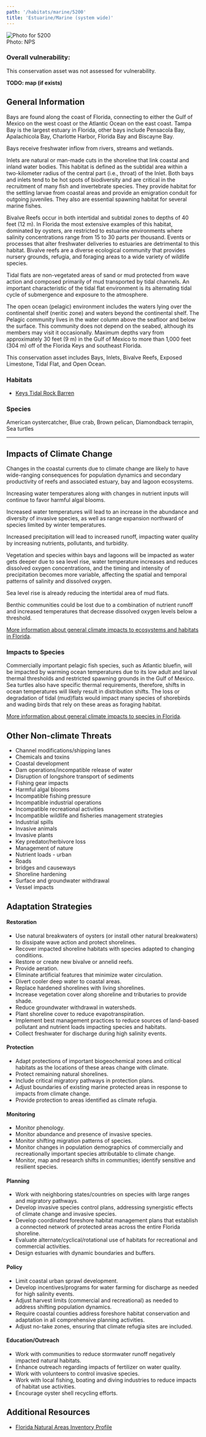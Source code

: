 ```yaml
---
path: '/habitats/marine/5200'
title: 'Estuarine/Marine (system wide)'
---
```


<content-header icon="estuarine_marine_system_wide" title="Estuarine/Marine (system wide)"></content-header>

<div id="TopSection">

<div class="header-photo"><img src="5200.jpg" alt="Photo for 5200"/>
<figcaption>Photo: NPS</figcaption></div>

<div>

### Overall vulnerability:

This conservation asset was not assessed for vulnerability.



</div>
</div>

**TODO: map (if exists)**

## General Information

Bays are found along the coast of Florida, connecting to either the Gulf of Mexico on the west coast or the Atlantic Ocean on the east coast.  Tampa Bay is the largest estuary in Florida, other bays include Pensacola Bay, Apalachicola Bay, Charlotte Harbor, Florida Bay and Biscayne Bay.  

Bays receive freshwater inflow from rivers, streams and wetlands.  

Inlets are natural or man-made cuts in the shoreline that link coastal and inland water bodies. This habitat is defined as the subtidal area within a two-kilometer radius of the central part (i.e., throat) of the Inlet. Both bays and inlets tend to be hot spots of biodiversity and are critical in the recruitment of many fish and invertebrate species. They provide habitat for the settling larvae from coastal areas and provide an emigration conduit for outgoing juveniles. They also are essential spawning habitat for several marine fishes.  

Bivalve Reefs occur in both intertidal and subtidal zones to depths of 40 feet (12 m). In Florida the most extensive examples of this habitat, dominated by oysters, are restricted to estuarine environments where salinity concentrations range from 15 to 30 parts per thousand. Events or processes that alter freshwater deliveries to estuaries are detrimental to this habitat. Bivalve reefs are a diverse ecological community that provides nursery grounds, refugia, and foraging areas to a wide variety of wildlife species. 

Tidal flats are non-vegetated areas of sand or mud protected from wave action and composed primarily of mud transported by tidal channels. An important characteristic of the tidal flat environment is its alternating tidal cycle of submergence and exposure to the atmosphere. 

The open ocean (pelagic) environment includes the waters lying over the continental shelf (neritic zone) and waters beyond the continental shelf. The Pelagic community lives in the water column above the seafloor and below the surface. This community does not depend on the seabed, although its members may visit it occasionally. Maximum depths vary from approximately 30 feet (9 m) in the Gulf of Mexico to more than 1,000 feet (304 m) off of the Florida Keys and southeast Florida.

This conservation asset includes Bays, Inlets, Bivalve Reefs, Exposed Limestone, Tidal Flat, and Open Ocean.

### Habitats

- [Keys Tidal Rock Barren](/habitats//habitats/marine/52111)



### Species

American oystercatcher, Blue crab, Brown pelican, Diamondback terrapin, Sea turtles

<hr />

## Impacts of Climate Change

Changes in the coastal currents due to climate change are likely to have wide-ranging consequences for population dynamics and secondary productivity of reefs and associated estuary, bay and lagoon ecosystems.  

Increasing water temperatures along with changes in nutrient inputs will continue to favor harmful algal blooms.  

Increased water temperatures will lead to an increase in the abundance and diversity of invasive species, as well as range expansion northward of species limited by winter temperatures.  

Increased precipitation will lead to increased runoff, impacting water quality by increasing nutrients, pollutants, and turbidity.  

Vegetation and species within bays and lagoons will be impacted as water gets deeper due to sea level rise, water temperature increases and reduces dissolved oxygen concentrations, and the timing and intensity of precipitation becomes more variable, affecting the spatial and temporal patterns of salinity and dissolved oxygen.  

Sea level rise is already reducing the intertidal area of mud flats.  

Benthic communities could be lost due to a combination of nutrient runoff and increased temperatures that decrease dissolved oxygen levels below a threshold.



[More information about general climate impacts to ecosystems and habitats in Florida](/impacts/habitats).

### Impacts to Species

Commercially important pelagic fish species, such as Atlantic bluefin, will be impacted by warming ocean temperatures due to its low adult and larval thermal thresholds and restricted spawning grounds in the Gulf of Mexico.  Sea turtles also have specific thermal requirements, therefore, shifts in ocean temperatures will likely result in distribution shifts.  The loss or degradation of tidal (mud)flats would impact many species of shorebirds and wading birds that rely on these areas as foraging habitat.

[More information about general climate impacts to species in Florida](/impacts/species).

## Other Non-climate Threats

-	Channel modifications/shipping lanes
-	Chemicals and toxins
-	Coastal development
-	Dam operations/incompatible release of water
-	Disruption of longshore transport of sediments
-	Fishing gear impacts
-	Harmful algal blooms
-	Incompatible fishing pressure
-	Incompatible industrial operations
-	Incompatible recreational activities
-	Incompatible wildlife and fisheries management strategies
-	Industrial spills
-	Invasive animals
-	Invasive plants
-	Key predator/herbivore loss
-	Management of nature
-	Nutrient loads - urban
-	Roads
-	bridges and causeways
-	Shoreline hardening
-	Surface and groundwater withdrawal
-	Vessel impacts


## Adaptation Strategies

#### Restoration

- Use natural breakwaters of oysters (or install other natural breakwaters) to dissipate wave action and protect shorelines.
- Recover impacted shoreline habitats with species adapted to changing conditions.
- Restore or create new bivalve or annelid reefs.
- Provide aeration.
- Eliminate artificial features that minimize water circulation.
- Divert cooler deep water to coastal areas.
- Replace hardened shorelines with living shorelines.
- Increase vegetation cover along shoreline and tributaries to provide shade.
- Reduce groundwater withdrawal in watersheds.
- Plant shoreline cover to reduce evapotranspiration.
- Implement best management practices to reduce sources of land-based pollutant and nutrient loads impacting species and habitats.
- Collect freshwater for discharge during high salinity events.


#### Protection

- Adapt protections of important biogeochemical zones and critical habitats as the locations of these areas change with climate.
- Protect remaining natural shorelines.
- Include critical migratory pathways in protection plans.
- Adjust boundaries of existing marine protected areas in response to impacts from climate change.
- Provide protection to areas identified as climate refugia.


#### Monitoring

- Monitor phenology.
- Monitor abundance and presence of invasive species.
- Monitor shifting migration patterns of species.
- Monitor changes in population demographics of commercially and recreationally important species attributable to climate change.
- Monitor, map and research shifts in communities; identify sensitive and resilient species.


#### Planning

- Work with neighboring states/countries on species with large ranges and migratory pathways.
- Develop invasive species control plans, addressing synergistic effects of climate change and invasive species.
- Develop coordinated foreshore habitat management plans that establish a connected network of protected areas across the entire Florida shoreline.
- Evaluate alternate/cyclical/rotational use of habitats for recreational and commercial activities.
- Design estuaries with dynamic boundaries and buffers.


#### Policy

- Limit coastal urban sprawl development.
- Develop incentives/programs for water farming for discharge as needed for high salinity events.
- Adjust harvest limits (commercial and recreational) as needed to address shifting population dynamics.
- Require coastal counties address foreshore habitat conservation and adaptation in all comprehensive planning activities.
- Adjust no-take zones, ensuring that climate refugia sites are included.


#### Education/Outreach

- Work with communities to reduce stormwater runoff negatively impacted natural habitats.
- Enhance outreach regarding impacts of fertilizer on water quality.
- Work with volunteers to control invasive species.
- Work with local fishing, boating and diving industries to reduce impacts of habitat use activities.
- Encourage oyster shell recycling efforts.




## Additional Resources

 - [Florida Natural Areas Inventory Profile](http://www.fnai.org/PDF/NC/Marine_Estuarine.pdf)
